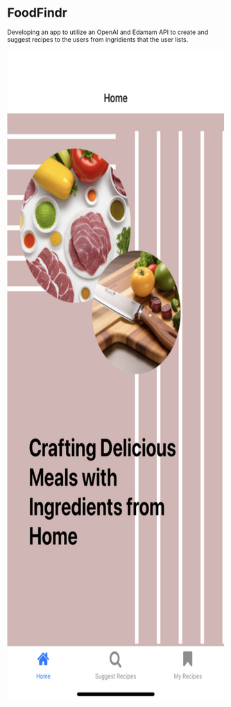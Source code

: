 # FoodFindr

Developing an app to utilize an OpenAI and Edamam API to create and suggest recipes to the users from ingridients that the user lists.



<img src="/assets/home.png" alt="image" style="width:500px;height:1500px;">


